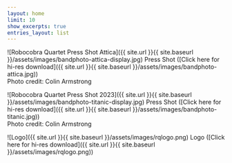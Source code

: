 ```yaml
---
layout: home
limit: 10
show_excerpts: true
entries_layout: list
---
```


![Robocobra Quartet Press Shot Attica]({{ site.url }}{{ site.baseurl }}/assets/images/bandphoto-attica-display.jpg)
Press Shot ([Click here for hi-res download]({{ site.url }}{{ site.baseurl }}/assets/images/bandphoto-attica.jpg))  
Photo credit: Colin Armstrong

![Robocobra Quartet Press Shot 2023]({{ site.url }}{{ site.baseurl }}/assets/images/bandphoto-titanic-display.jpg)
Press Shot ([Click here for hi-res download]({{ site.url }}{{ site.baseurl }}/assets/images/bandphoto-titanic.jpg))  
Photo credit: Colin Armstrong

![Logo]({{ site.url }}{{ site.baseurl }}/assets/images/rqlogo.png)
Logo ([Click here for hi-res download]({{ site.url }}{{ site.baseurl }}/assets/images/rqlogo.png))  
